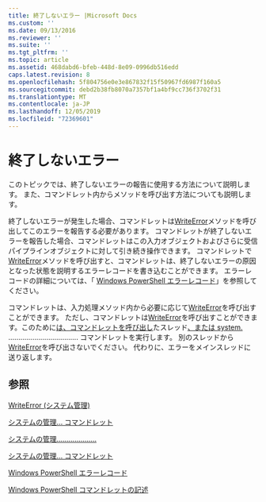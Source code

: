 ```yaml
---
title: 終了しないエラー |Microsoft Docs
ms.custom: ''
ms.date: 09/13/2016
ms.reviewer: ''
ms.suite: ''
ms.tgt_pltfrm: ''
ms.topic: article
ms.assetid: 468dabd6-bfeb-448d-8e09-0996db516edd
caps.latest.revision: 8
ms.openlocfilehash: 5f804756e0e3e867832f15f50967fd6987f160a5
ms.sourcegitcommit: debd2b38fb8070a7357bf1a4bf9cc736f3702f31
ms.translationtype: MT
ms.contentlocale: ja-JP
ms.lasthandoff: 12/05/2019
ms.locfileid: "72369601"
---
```

# <a name="non-terminating-errors"></a>終了しないエラー

このトピックでは、終了しないエラーの報告に使用する方法について説明します。 また、コマンドレット内からメソッドを呼び出す方法についても説明します。

終了しないエラーが発生した場合、コマンドレットは[WriteError](/dotnet/api/System.Management.Automation.Cmdlet.WriteError)メソッドを呼び出してこのエラーを報告する必要があります。 コマンドレットが終了しないエラーを報告した場合、コマンドレットはこの入力オブジェクトおよびさらに受信パイプラインオブジェクトに対して引き続き操作できます。 コマンドレットで[WriteError](/dotnet/api/System.Management.Automation.Cmdlet.WriteError)メソッドを呼び出すと、コマンドレットは、終了しないエラーの原因となった状態を説明するエラーレコードを書き込むことができます。 エラーレコードの詳細については、「 [Windows PowerShell エラーレコード](./windows-powershell-error-records.md)」を参照してください。

コマンドレットは、入力処理メソッド内から必要に応じて[WriteError](/dotnet/api/System.Management.Automation.Cmdlet.WriteError)を呼び出すことができます。 ただし、コマンドレットは[WriteError](/dotnet/api/System.Management.Automation.Cmdlet.WriteError)を呼び出すことができます。このために[は、コマンド](/dotnet/api/System.Management.Automation.Cmdlet.BeginProcessing)[レットを呼び出し](/dotnet/api/System.Management.Automation.Cmdlet.ProcessRecord)たスレッド[、または system.](/dotnet/api/System.Management.Automation.Cmdlet.EndProcessing) ................................... コマンドレットを実行します。 別のスレッドから[WriteError](/dotnet/api/System.Management.Automation.Cmdlet.WriteError)を呼び出さないでください。 代わりに、エラーをメインスレッドに送り返します。

## <a name="see-also"></a>参照

[WriteError (システム管理)](/dotnet/api/System.Management.Automation.Cmdlet.WriteError)

[システムの管理... コマンドレット](/dotnet/api/System.Management.Automation.Cmdlet.BeginProcessing)

[システムの管理....................](/dotnet/api/System.Management.Automation.Cmdlet.ProcessRecord)

[システムの管理... コマンドレット](/dotnet/api/System.Management.Automation.Cmdlet.EndProcessing)

[Windows PowerShell エラーレコード](./windows-powershell-error-records.md)

[Windows PowerShell コマンドレットの記述](./writing-a-windows-powershell-cmdlet.md)
